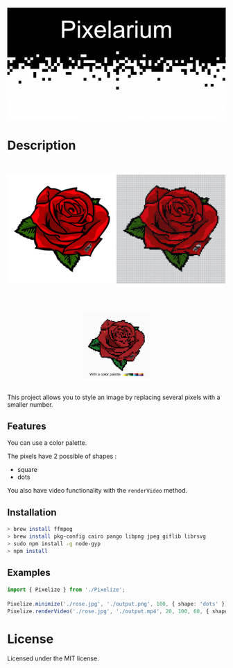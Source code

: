 ![header](./assets/images/pixelarium_t.jpg)

# Description
<div style="display: flex">
  <div style="width: 100%; margin: 2rem auto;">
    <img src="./assets/images/preview.png"/>
  </div>
</div>

<p align="center" style="width: 30%; margin: 2rem auto;">
  <img src="./assets/images/demo_color_palette.png"/>
</p>

This project allows you to style an image by replacing several pixels with a smaller number.

## Features

You can use a color palette.

The pixels have 2 possible of shapes :
- square
- dots

You also have video functionality with the `renderVideo` method.

## Installation

```sh
> brew install ffmpeg
> brew install pkg-config cairo pango libpng jpeg giflib librsvg
> sudo npm install -g node-gyp
> npm install
```

## Examples

```typescript
import { Pixelize } from './Pixelize';

Pixelize.minimize('./rose.jpg', './output.png', 100, { shape: 'dots' });
Pixelize.renderVideo('./rose.jpg', './output.mp4', 20, 100, 60, { shape: 'dots' });
```

# License

Licensed under the MIT license.
